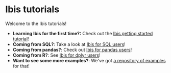 # Ibis tutorials

Welcome to the Ibis tutorials!

- **Learning Ibis for the first time?:** Check out the [Ibis getting started tutorial](./getting_started.md)!
- **Coming from SQL?**: Take a look at [Ibis for SQL users](./ibis-for-sql-users.ipynb)!
- **Coming from pandas?**: Check out [Ibis for pandas users](./ibis-for-pandas-users.ipynb)!
- **Coming from R?**: See [Ibis for dplyr users](./ibis-for-dplyr-users.ipynb)!
- **Want to see some more examples?**: We've got [a repository of examples](https://github.com/ibis-project/ibis-examples) for that!
